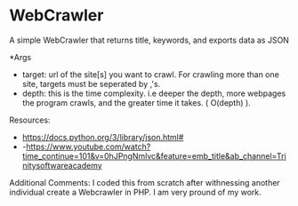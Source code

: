 # WebCrawler
A simple WebCrawler that returns title, keywords, and exports data as JSON 

*Args
- target: url of the site[s] you want to crawl. For crawling more than one site, targets must be seperated by ,'s. 
- depth: this is the time complexity. i.e deeper the depth, more webpages the program crawls, and the greater time it takes. ( O(depth) ).

Resources:
- https://docs.python.org/3/library/json.html#
- -https://www.youtube.com/watch?time_continue=101&v=0hJPngNmlvc&feature=emb_title&ab_channel=Trinitysoftwareacademy

Additional Comments:
I coded this from scratch after withnessing another individual create a Webcrawler in PHP. I am very pround of my work.
